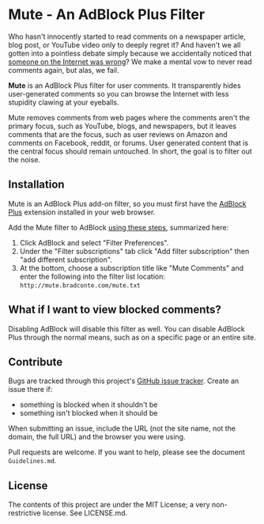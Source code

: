 Mute - An AdBlock Plus Filter
===
Who hasn't innocently started to read comments on a newspaper article, blog post, or YouTube video only to deeply regret it? And haven't we all gotten into a pointless debate simply because we accidentally noticed that [someone on the Internet was wrong](http://xkcd.com/386/)? We make a mental vow to never read comments again, but alas, we fail.

**Mute** is an AdBlock Plus filter for user comments. It transparently hides user-generated comments so you can browse the Internet with less stupidity clawing at your eyeballs.

Mute removes comments from web pages where the comments aren't the primary focus, such as YouTube, blogs, and newspapers, but it leaves comments that are the focus, such as user reviews on Amazon and comments on Facebook, reddit, or forums. User generated content that is the central focus should remain untouched. In short, the goal is to filter out the noise.

Installation
---
Mute is an AdBlock Plus add-on filter, so you must first have the [AdBlock Plus](http://adblockplus.org) extension installed in your web browser.

Add the Mute filter to AdBlock [using these steps](http://adblockplus.org/en/getting_started#add-subscription), summarized here:

1. Click AdBlock and select "Filter Preferences".
2. Under the "Filter subscriptions" tab click "Add filter subscription" then "add different subscription".
3. At the bottom, choose a subscription title like "Mute Comments" and enter the following into the filter list location: `http://mute.bradconte.com/mute.txt`

What if I want to view blocked comments?
---
Disabling AdBlock will disable this filter as well. You can disable AdBlock Plus through the normal means, such as on a specific page or an entire site.

Contribute
---
Bugs are tracked through this project's [GitHub issue tracker](https://github.com/B-Con/mute/issues). Create an issue there if:

* something is blocked when it shouldn't be
* something isn't blocked when it should be

When submitting an issue, include the URL (not the site name, not the domain, the full URL) and the browser you were using.

Pull requests are welcome. If you want to help, please see the document `Guidelines.md`.

License
---
The contents of this project are under the MIT License; a very non-restrictive license. See LICENSE.md.
